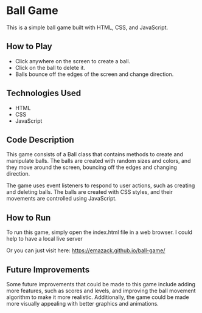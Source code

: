 # Ball Game
This is a simple ball game built with HTML, CSS, and JavaScript.

## How to Play
- Click anywhere on the screen to create a ball.
- Click on the ball to delete it.
- Balls bounce off the edges of the screen and change direction.

## Technologies Used
- HTML
- CSS
- JavaScript

## Code Description
This game consists of a Ball class that contains methods to create and manipulate balls. The balls are created with random sizes and colors, and they move around the screen, bouncing off the edges and changing direction.

The game uses event listeners to respond to user actions, such as creating and deleting balls. The balls are created with CSS styles, and their movements are controlled using JavaScript.

## How to Run
To run this game, simply open the index.html file in a web browser. I could help to have a local live server

Or you can just visit here:
https://emazack.github.io/ball-game/

## Future Improvements
Some future improvements that could be made to this game include adding more features, such as scores and levels, and improving the ball movement algorithm to make it more realistic. Additionally, the game could be made more visually appealing with better graphics and animations.